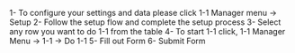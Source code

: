 

1- To configure your settings and data please click 1-1 Manager menu -> Setup
2- Follow the setup flow and complete the setup process
3- Select any row you want to do 1-1 from the table 
4- To start 1-1 click, 1-1 Manager Menu -> 1-1 -> Do 1-1
5- Fill out Form
6- Submit Form
